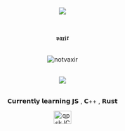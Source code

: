 
  
   <br>
<p align="center">  
<img src="https://c.tenor.com/CeiYlOyw55oAAAAi/pokemon-pixel-art.gif">
</p>
<p align="center">
   <br>
   <p align="center"> 𝖛𝖆𝖝𝖎𝖗 <p align="center">
   <br>
   <img src="https://komarev.com/ghpvc/?username=novaxir&color=grey" alt="notvaxir" />
   <br>
     <br>
      <p align="center">
  <img src="https://discord.c99.nl/widget/theme-4/746326780884942849.png"/>
  <br>
        <br>
   
<p align="center">𝗖𝘂𝗿𝗿𝗲𝗻𝘁𝗹𝘆 𝗹𝗲𝗮𝗿𝗻𝗶𝗻𝗴 𝗝𝗦 , 𝗖++ , 𝗥𝘂𝘀𝘁<p align="center">
       <p align="center"> <a href="https://discord.gg/ZjmRJkHytt" target="blank"><img align="center" src="https://cdn.jsdelivr.net/npm/simple-icons@3.0.1/icons/discord.svg" alt="qpskJCZRvp" height="30" width="40" /></a>
<p align="center">
